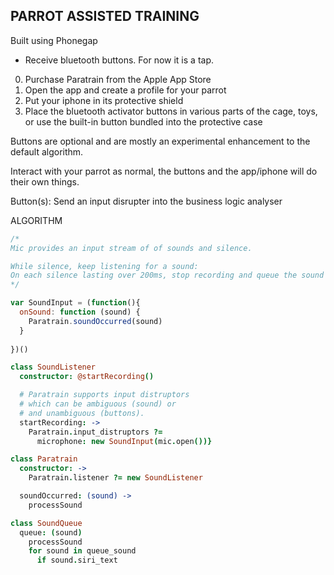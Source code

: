 PARROT ASSISTED TRAINING
---

Built using Phonegap
  - Receive bluetooth buttons. For now it is a tap.

0. Purchase Paratrain from the Apple App Store
0. Open the app and create a profile for your parrot
0. Put your iphone in its protective shield
0. Place the bluetooth activator buttons in various parts of the cage, toys, or use the built-in button bundled into the protective case
 
Buttons are optional and are mostly an experimental enhancement to the default algorithm.

Interact with your parrot as normal, the buttons and the app/iphone will do their own things.

Button(s): Send an input disrupter into the business logic analyser

ALGORITHM

```javascript
/*
Mic provides an input stream of of sounds and silence.

While silence, keep listening for a sound:
On each silence lasting over 200ms, stop recording and queue the sound into the SoundQueue using Phonegap APIs... then:
*/

var SoundInput = (function(){
  onSound: function (sound) {
    Paratrain.soundOccurred(sound)
  }
    
})()

```

```coffeescript
class SoundListener
  constructor: @startRecording()

  # Paratrain supports input distruptors
  # which can be ambiguous (sound) or 
  # and unambiguous (buttons).
  startRecording: ->
    Paratrain.input_distruptors ?= 
      microphone: new SoundInput(mic.open())}
```

```coffeescript
class Paratrain
  constructor: ->
    Paratrain.listener ?= new SoundListener

  soundOccurred: (sound) ->
    processSound

class SoundQueue
  queue: (sound)
    processSound
    for sound in queue_sound
      if sound.siri_text 
```